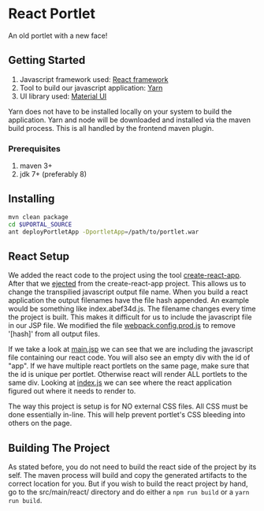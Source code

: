 # React Portlet

An old portlet with a new face!

## Getting Started
1.  Javascript framework used: [React framework](https://facebook.github.io/react/)
2.  Tool to build our javascript application: [Yarn](https://yarnpkg.com/en/)
3.  UI library used: [Material UI](http://www.material-ui.com/#/)

Yarn does not have to be installed locally on your system to build the application. Yarn and node will be downloaded and installed via the maven build process. This is all handled by the frontend maven plugin.

### Prerequisites
1.  maven 3+
2.  jdk 7+ (preferably 8)

## Installing
```bash
mvn clean package
cd $UPORTAL_SOURCE
ant deployPortletApp -DportletApp=/path/to/portlet.war
```

## React Setup
We added the react code to the project using the tool [create-react-app](https://github.com/facebookincubator/create-react-app). After that we [ejected](https://github.com/facebookincubator/create-react-app#converting-to-a-custom-setup) from the create-react-app project. This allows us to change the transpilied javascript output file name. When you build a react application the output filenames have the file hash appended.  An example would be something like index.abef34d.js. The filename changes every time the project is built. This makes it difficult for us to include the javascript file in our JSP file. We modified the file [webpack.config.prod.js](src/main/react/config/webpack.config.prod.js) to remove '[hash]' from all output files.

If we take a look at [main.jsp](src/main/webapp/WEB-INF/jsp/main.jsp) we can see that we are including the javascript file containing our react code. You will also see an empty div with the id of "app". If we have multiple react portlets on the same page, make sure that the id is unique per portlet. Otherwise react will render ALL portlets to the same div. Looking at [index.js](src/main/react/src/index.js) we can see where the react application figured out where it needs to render to.

The way this project is setup is for NO external CSS files. All CSS must be done essentially in-line. This will help prevent portlet's CSS bleeding into others on the page.

## Building The Project
As stated before, you do not need to build the react side of the project by its self. The maven process will build and copy the generated artifacts to the correct location for you. But if you wish to build the react project by hand, go to the src/main/react/ directory and do either a `npm run build` or a `yarn run build`.
